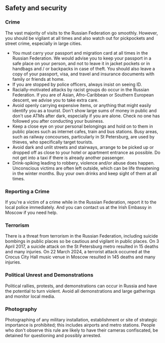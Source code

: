 ## Safety and security

### **Crime**

The vast majority of visits to the Russian Federation go smoothly. However, you should be vigilant at all times and also watch out for pickpockets and street crime, especially in large cities.

* You must carry your passport and migration card at all times in the Russian Federation. We would advise you to keep your passport in a safe place on your person, and not to leave it in jacket pockets or in handbags and / or backpacks in case of theft. You should also leave a copy of your passport, visa, and travel and insurance documents with family or friends at home.
* If you are stopped by police officers, always insist on seeing ID.
* Racially-motivated attacks by racist groups do occur in the Russian Federation. If you are of Asian, Afro-Caribbean or Southern European descent, we advise you to take extra care.
* Avoid openly carrying expensive items, or anything that might easily identify you as a tourist. Don't show large sums of money in public and don't use ATMs after dark, especially if you are alone. Check no one has followed you after conducting your business.
* Keep a close eye on your personal belongings and hold on to them in public places such as internet cafes, train and bus stations. Busy areas, such as railway concourses, particularly in St Petersburg, are used by thieves, who specifically target tourists.
* Avoid dark and unlit streets and stairways, arrange to be picked up or dropped off as close to your hotel or apartment entrance as possible. Do not get into a taxi if there is already another passenger.
* Drink-spiking leading to robbery, violence and/or abuse does happen. Unconscious victims are often left outside, which can be life threatening in the winter months. Buy your own drinks and keep sight of them at all times.

### **Reporting a Crime**

If you're a victim of a crime while in the Russian Federation, report it to the local police immediately. And you can contact us at the Irish Embassy in Moscow if you need help.

### **Terrorism**

There is a threat from terrorism in the Russian Federation, including suicide bombings in public places so be cautious and vigilant in public places. On 3 April 2017, a suicide attack on the St Petersburg metro resulted in 15 deaths and many injuries. On 22 March 2024, a terrorist attack occurred at the Crocus City Hall music venue in Moscow resulted in 145 deaths and many injuries.

### **Political Unrest and Demonstrations**

Political rallies, protests, and demonstrations can occur in Russia and have the potential to turn violent. Avoid all demonstrations and large gatherings and monitor local media.

### **Photography**

Photographing of any military installation, establishment or site of strategic importance is prohibited; this includes airports and metro stations. People who don't observe this rule are likely to have their cameras confiscated, be detained for questioning and possibly arrested.